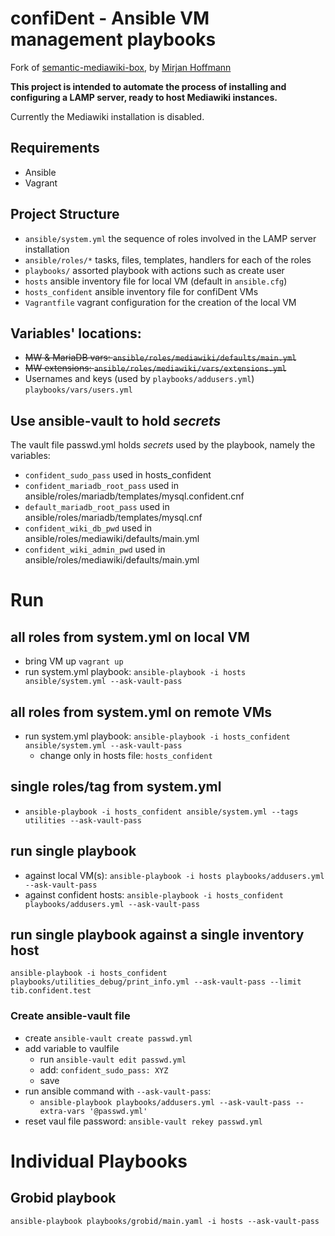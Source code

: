 # confiDent - Ansible VM management playbooks
Fork of [semantic-mediawiki-box](https://github.com/TIBHannover/semantic-mediawiki-box), by [Mirjan Hoffmann](https://github.com/mirjan-hoffmann)

**This project is intended to automate the process of installing and configuring a LAMP server, ready to host Mediawiki instances.**

Currently the Mediawiki installation is disabled.

## Requirements
* Ansible
* Vagrant

## Project Structure

* `ansible/system.yml` the sequence of roles involved in the LAMP server installation
* `ansible/roles/*` tasks, files, templates, handlers for each of the roles
* `playbooks/` assorted playbook with actions such as create user 
* `hosts` ansible inventory file for local VM (default in `ansible.cfg`)
* `hosts_confident` ansible inventory file for confiDent VMs
* `Vagrantfile` vagrant configuration for the creation of the local VM


## Variables' locations:
* <s>MW & MariaDB vars: `ansible/roles/mediawiki/defaults/main.yml`</s>
* <s>MW extensions: `ansible/roles/mediawiki/vars/extensions.yml`</s>
* Usernames and keys (used by `playbooks/addusers.yml`) `playbooks/vars/users.yml`


## Use ansible-vault to hold *secrets*

The vault file passwd.yml holds *secrets* used by the playbook, namely the variables:
* `confident_sudo_pass` used in hosts_confident
* `confident_mariadb_root_pass` used in ansible/roles/mariadb/templates/mysql.confident.cnf
* `default_mariadb_root_pass` used in ansible/roles/mariadb/templates/mysql.cnf
* `confident_wiki_db_pwd` used in ansible/roles/mediawiki/defaults/main.yml
* `confident_wiki_admin_pwd` used in ansible/roles/mediawiki/defaults/main.yml


# Run
## all roles from system.yml on local VM
* bring VM up `vagrant up`
* run system.yml playbook: `ansible-playbook -i hosts ansible/system.yml --ask-vault-pass`

## all roles from system.yml on remote VMs
* run system.yml playbook: `ansible-playbook -i hosts_confident ansible/system.yml --ask-vault-pass`
    * change only in hosts file: `hosts_confident`

## single roles/tag from system.yml 
* `ansible-playbook -i hosts_confident ansible/system.yml --tags utilities --ask-vault-pass`

## run single playbook
* against local VM(s): `ansible-playbook -i hosts playbooks/addusers.yml --ask-vault-pass ` 
* against confident hosts: `ansible-playbook -i hosts_confident playbooks/addusers.yml --ask-vault-pass `

## run single playbook against a single inventory host
`ansible-playbook -i hosts_confident playbooks/utilities_debug/print_info.yml --ask-vault-pass --limit tib.confident.test`



### Create ansible-vault file
* create `ansible-vault create passwd.yml`
* add variable to vaulfile  
    * run `ansible-vault edit passwd.yml`
    * add: `confident_sudo_pass: XYZ`
    * save
* run ansible command with `--ask-vault-pass`:
    * `ansible-playbook playbooks/addusers.yml --ask-vault-pass --extra-vars '@passwd.yml'`
* reset vaul file password: `ansible-vault rekey passwd.yml`



# Individual Playbooks
## Grobid playbook
`ansible-playbook playbooks/grobid/main.yaml -i hosts --ask-vault-pass`


